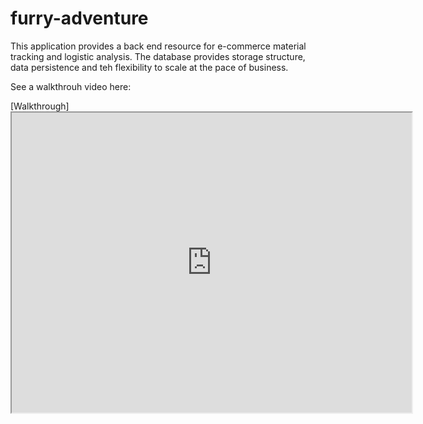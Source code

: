 # furry-adventure

This application provides a back end resource for e-commerce material tracking and logistic analysis. The database provides storage structure, data persistence and teh flexibility to scale at the pace of business.

See a walkthrouh video here:

[Walkthrough]<iframe src="https://drive.google.com/file/d/1iJIS0HoObJD6jHLYiWua1xx8ZBsNKCww/preview" width="640" height="480"></iframe>